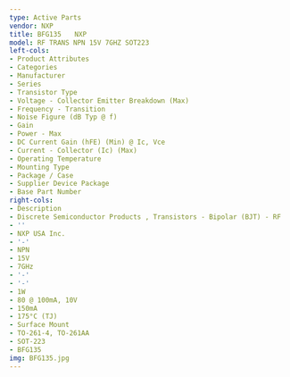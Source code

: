 ```yaml
---
type: Active Parts
vendor: NXP
title: BFG135　　NXP
model: RF TRANS NPN 15V 7GHZ SOT223
left-cols:
- Product Attributes
- Categories
- Manufacturer
- Series
- Transistor Type
- Voltage - Collector Emitter Breakdown (Max)
- Frequency - Transition
- Noise Figure (dB Typ @ f)
- Gain
- Power - Max
- DC Current Gain (hFE) (Min) @ Ic, Vce
- Current - Collector (Ic) (Max)
- Operating Temperature
- Mounting Type
- Package / Case
- Supplier Device Package
- Base Part Number
right-cols:
- Description
- Discrete Semiconductor Products , Transistors - Bipolar (BJT) - RF
- ''
- NXP USA Inc.
- '-'
- NPN
- 15V
- 7GHz
- '-'
- '-'
- 1W
- 80 @ 100mA, 10V
- 150mA
- 175°C (TJ)
- Surface Mount
- TO-261-4, TO-261AA
- SOT-223
- BFG135
img: BFG135.jpg
---
```

